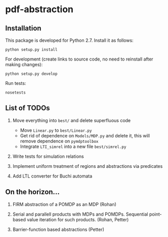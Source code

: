 # pdf-abstraction

## Installation

This package is developed for Python 2.7. Install it as follows:

	python setup.py install

For development (create links to source code, no need to reinstall after making changes):

	python setup.py develop

Run tests:

	nosetests

## List of TODOs

 1. Move everything into ```best/``` and delete superfluous code
    - Move ```Linear.py``` to ```best/Linear.py```
    - Get rid of dependence on ```Models/MDP.py``` and delete it, this will remove dependence on ```pymdptoolbox```
    - Integrate ```LTI_simrel``` into a new file ```best/simrel.py```

 2. Write tests for simulation relations

 3. Implement uniform treatment of regions and abstractions via predicates

 4. Add LTL converter for Buchi automata
 
## On the horizon...

 1. FIRM abstraction of a POMDP as an MDP (Rohan)
 
 2. Serial and parallell products with MDPs and POMDPs. Sequential point-based value iteration for such products. (Rohan, Petter)
 
 3. Barrier-function based abstractions (Petter)
